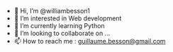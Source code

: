 - 👋 Hi, I’m @williambesson1
- 👀 I’m interested in Web development
- 🌱 I’m currently learning Python
- 💞️ I’m looking to collaborate on ...
- 📫 How to reach me : guillaume.besson@gmail.com

<!---
williambesson1/williambesson1 is a ✨ special ✨ repository because its `README.md` (this file) appears on your GitHub profile.
You can click the Preview link to take a look at your changes.
--->
